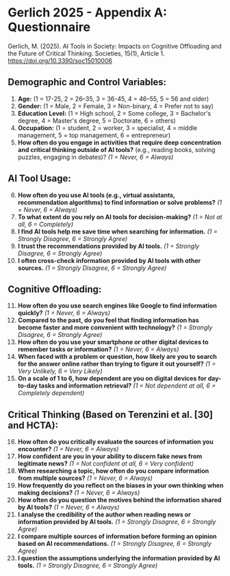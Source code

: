 # Gerlich 2025 - Appendix A: Questionnaire

Gerlich, M. (2025). AI Tools in Society: Impacts on Cognitive Offloading and the Future of Critical Thinking. Societies, 15(1), Article 1. https://doi.org/10.3390/soc15010006

## Demographic and Control Variables:

1.  **Age:** (1 = 17-25, 2 = 26–35, 3 = 36-45, 4 = 46–55, 5 = 56 and older)
2.  **Gender:** (1 = Male, 2 = Female, 3 = Non-binary, 4 = Prefer not to say)
3.  **Education Level:** (1 = High school, 2 = Some college, 3 = Bachelor's degree, 4 = Master's degree, 5 = Doctorate, 6 = others)
4.  **Occupation:** (1 = student, 2 = worker, 3 = specialist, 4 = middle management, 5 = top management, 6 = entrepreneur)
5.  **How often do you engage in activities that require deep concentration and critical thinking outside of AI tools?** (e.g., reading books, solving puzzles, engaging in debates)? *(1 = Never, 6 = Always)*

## AI Tool Usage:

6.  **How often do you use AI tools (e.g., virtual assistants, recommendation algorithms) to find information or solve problems?** *(1 = Never, 6 = Always)*
7.  **To what extent do you rely on AI tools for decision-making?** *(1 = Not at all, 6 = Completely)*
8.  **I find AI tools help me save time when searching for information.** *(1 = Strongly Disagree, 6 = Strongly Agree)*
9.  **I trust the recommendations provided by AI tools.** *(1 = Strongly Disagree, 6 = Strongly Agree)*
10. **I often cross-check information provided by AI tools with other sources.** *(1 = Strongly Disagree, 6 = Strongly Agree)*

## Cognitive Offloading:

11. **How often do you use search engines like Google to find information quickly?** *(1 = Never, 6 = Always)*
12. **Compared to the past, do you feel that finding information has become faster and more convenient with technology?** *(1 = Strongly Disagree, 6 = Strongly Agree)*
13. **How often do you use your smartphone or other digital devices to remember tasks or information?** *(1 = Never, 6 = Always)*
14. **When faced with a problem or question, how likely are you to search for the answer online rather than trying to figure it out yourself?** *(1 = Very Unlikely, 6 = Very Likely)*
15. **On a scale of 1 to 6, how dependent are you on digital devices for day-to-day tasks and information retrieval?** *(1 = Not dependent at all, 6 = Completely dependent)*

## Critical Thinking (Based on Terenzini et al. [30] and HCTA):

16. **How often do you critically evaluate the sources of information you encounter?** *(1 = Never, 6 = Always)*
17. **How confident are you in your ability to discern fake news from legitimate news?** *(1 = Not confident at all, 6 = Very confident)*
18. **When researching a topic, how often do you compare information from multiple sources?** *(1 = Never, 6 = Always)*
19. **How frequently do you reflect on the biases in your own thinking when making decisions?** *(1 = Never, 6 = Always)*
20. **How often do you question the motives behind the information shared by AI tools?** *(1 = Never, 6 = Always)*
21. **I analyse the credibility of the author when reading news or information provided by AI tools.** *(1 = Strongly Disagree, 6 = Strongly Agree)*
22. **I compare multiple sources of information before forming an opinion based on AI recommendations.** *(1 = Strongly Disagree, 6 = Strongly Agree)*
23. **I question the assumptions underlying the information provided by AI tools.** *(1 = Strongly Disagree, 6 = Strongly Agree)*

